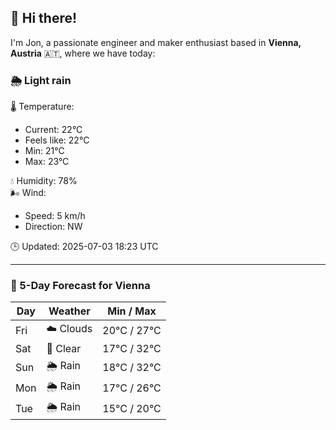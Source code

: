 ## 👋 Hi there!

I'm Jon, a passionate engineer and maker enthusiast based in **Vienna, Austria** 🇦🇹, where we have today:

### 🌦️ Light rain 

🌡️ Temperature: 
* Current: 22°C
* Feels like: 22°C
* Min: 21°C 
* Max: 23°C  

💧 Humidity: 78%  
🌬️ Wind: 
* Speed: 5 km/h 
* Direction: NW  

🕒 Updated: 2025-07-03 18:23 UTC

---

### 📅 5-Day Forecast for Vienna

| Day | Weather | Min / Max |
|-----|---------|------------|
| Fri | ☁️ Clouds | 20°C / 27°C |
| Sat | 🌙 Clear | 17°C / 32°C |
| Sun | 🌦️ Rain | 18°C / 32°C |
| Mon | 🌦️ Rain | 17°C / 26°C |
| Tue | 🌦️ Rain | 15°C / 20°C |
